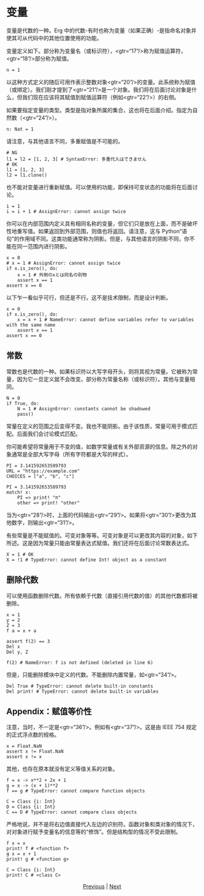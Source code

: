 # 变量

变量是代数的一种。Erg 中的代数-有时也称为变量（如果正确）-是指命名对象并使其可从代码中的其他位置使用的功能。

变量定义如下。部分称为变量名（或标识符），<gtr=“17”/>称为赋值运算符，<gtr=“18”/>部分称为赋值。


```erg
n = 1
```

以这种方式定义的随后可用作表示整数对象<gtr=“20”/>的变量。此系统称为赋值（或绑定）。我们刚才提到了<gtr=“21”/>是一个对象。我们将在后面讨论对象是什么，但我们现在应该将其赋值到赋值运算符（例如<gtr=“22”/>）的右侧。

如果要指定变量的类型。类型是指对象所属的集合，这也将在后面介绍。指定为自然数（<gtr=“24”/>）。


```erg
n: Nat = 1
```

请注意，与其他语言不同，多重赋值是不可能的。


```erg
# NG
l1 = l2 = [1, 2, 3] # SyntaxError: 多重代入はできません
# OK
l1 = [1, 2, 3]
l2 = l1.clone()
```

也不能对变量进行重新赋值。可以使用的功能，即保持可变状态的功能将在后面讨论。


```erg
i = 1
i = i + 1 # AssignError: cannot assign twice
```

你可以在内部范围内定义具有相同名称的变量，但它们只是放在上面，而不是破坏性地重写值。如果返回到外部范围，则值也将返回。请注意，这与 Python“语句”的作用域不同。这类功能通常称为阴影。但是，与其他语言的阴影不同，你不能在同一范围内进行阴影。


```erg
x = 0
# x = 1 # AssignError: cannot assign twice
if x.is_zero(), do:
    x = 1 # 外側のxとは同名の別物
    assert x == 1
assert x == 0
```

以下乍一看似乎可行，但还是不行。这不是技术限制，而是设计判断。


```erg
x = 0
if x.is_zero(), do:
    x = x + 1 # NameError: cannot define variables refer to variables with the same name
    assert x == 1
assert x == 0
```

## 常数

常数也是代数的一种。如果标识符以大写字母开头，则将其视为常量。它被称为常量，因为它一旦定义就不会改变。部分称为常量名称（或标识符）。其他与变量相同。


```erg
N = 0
if True, do:
    N = 1 # AssignError: constants cannot be shadowed
    pass()
```

常量在定义的范围之后变得不变。我也不能阴影。由于该性质，常量可用于模式匹配。后面我们会讨论模式匹配。

你可能希望将常量用于不变的值，如数学常量或有关外部资源的信息。除之外的对象通常是全部大写字母（所有字符都是大写的样式）。


```erg
PI = 3.141592653589793
URL = "https://example.com"
CHOICES = ["a", "b", "c"]
```


```erg
PI = 3.141592653589793
match! x:
    PI => print! "π"
    other => print! "other"
```

当为<gtr=“28”/>时，上面的代码输出<gtr=“29”/>。如果将<gtr=“30”/>更改为其他数字，则输出<gtr=“31”/>。

有些常量是不能赋值的。可变对象等等。可变对象是可以更改其内容的对象，如下所述。这是因为常量只能由常量表达式赋值。我们还将在后面讨论常数表达式。


```erg
X = 1 # OK
X = !1 # TypeError: cannot define Int! object as a constant
```

## 删除代数

可以使用函数删除代数。所有依赖于代数（直接引用代数的值）的其他代数都将被删除。


```erg
x = 1
y = 2
Z = 3
f a = x + a

assert f(2) == 3
Del x
Del y, Z

f(2) # NameError: f is not defined (deleted in line 6)
```

但是，只能删除模块中定义的代数。不能删除内置常量，如<gtr=“34”/>。


```erg
Del True # TypeError: cannot delete built-in constants
Del print! # TypeError: cannot delete built-in variables
```

## Appendix：赋值等价性

注意，当时，不一定是<gtr=“36”/>。例如有<gtr=“37”/>。这是由 IEEE 754 规定的正式浮点数的规格。


```erg
x = Float.NaN
assert x != Float.NaN
assert x != x
```

其他，也存在原本就没有定义等值关系的对象。


```erg
f = x -> x**2 + 2x + 1
g = x -> (x + 1)**2
f == g # TypeError: cannot compare function objects

C = Class {i: Int}
D = Class {i: Int}
C == D # TypeError: cannot compare class objects
```

严格地说，并不是将右边值直接代入左边的识别符。函数对象和类对象的情况下，对对象进行赋予变量名的信息等的“修饰”。但是结构型的情况不受此限制。


```erg
f x = x
print! f # <function f>
g x = x + 1
print! g # <function g>

C = Class {i: Int}
print! C # <class C>
```

<p align='center'>
    <a href='./01_literal.md'>Previous</a> | <a href='./03_declaration.md'>Next</a>
</p>
